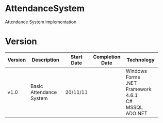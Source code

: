 # AttendanceSystem
Attendance System Implementation

# Version
| Version | Description | Start Date | Completion Date | Technology |
| -- | -- | -- | -- | -- |
| v1.0 | Basic Attendance System | 20/11/11 || Windows Forms <br> .NET Framework 4.6.1 <br> C#  <br> MSSQL <br> ADO.NET |